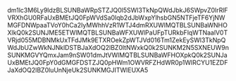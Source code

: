 dm1lc3M6Ly9ldzBLSUNBaWRpSTZJQ0l5SWl3TkNpQWdJbkJ6SWpvZ0lrRlFVRXhGU0RFaUxBMEtJQ0FpWVdSa0lqb2dJbWxpYlhsbGN5NTFjeTF6YjNWMGFDNWpaaTVoY0hCa2IyMWhhVzR1WTJ4dmRXUWlMQTBLSUNBaWNHOXlkQ0k2SUNJME5ETWlMQTBLSUNBaWFXUWlPaUFpTURkbFlqWTNaalV0TVRjd055MDBNMkUxTFdJMk9ETXROekZpWTJVd016Tm1ZekEySWl3TkNpQWdJbUZwWkNJNklDSTBJaXdOQ2lBZ0ltNWxkQ0k2SUNKM2N5SXNEUW9nSUNKMGVYQmxJam9nSW01dmJtVWlMQTBLSUNBaWFHOXpkQ0k2SUNJaUxBMEtJQ0FpY0dGMGFDSTZJQ0pHWm1OWVRFZHdWR0p1WlRCYU1EZDFJaXdOQ2lBZ0luUnNjeUk2SUNKMGJITWlEUXA5
